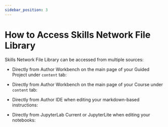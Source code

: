 ```yaml
---
sidebar_position: 3
---
```


# How to Access Skills Network File Library

Skills Network File Library can be accessed from multiple sources:

- Directly from Author Workbench on the main page of your Guided Project under `content` tab:

- Directly from Author Workbench on the main page of your Course under `content` tab:

- Directly from Author IDE when editing your markdown-based instructions:

- Directly from JupyterLab Current or JupyterLite when editing your notebooks:
